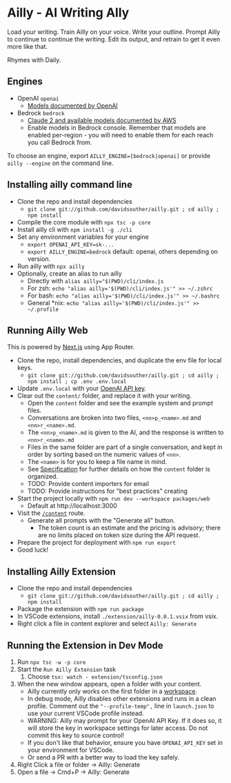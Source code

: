 # Ailly - AI Writing Ally

Load your writing.
Train Ailly on your voice.
Write your outline.
Prompt Ailly to continue to continue the writing.
Edit its output, and retrain to get it even more like that.

Rhymes with Daily.

## Engines

- OpenAI `openai`
  - [Models documented by OpenAI](https://platform.openai.com/docs/models/continuous-model-upgrades)
- Bedrock `bedrock`
  - [Claude 2 and available models documented by AWS](https://docs.aws.amazon.com/bedrock/latest/userguide/api-methods-list.html)
  - Enable models in Bedrock console. Remember that models are enabled per-region - you will need to enable them for each reach you call Bedrock from.

To choose an engine, export `AILLY_ENGINE=[bedrock|openai]` or provide `ailly --engine` on the command line.

## Installing ailly command line

- Clone the repo and install dependencies
  - `git clone git://github.com/davidsouther/ailly.git ; cd ailly ; npm install`
- Compile the core module with `npx tsc -p core`
- Install ailly cli with `npm install -g ./cli`
- Set any environment variables for your engine
  - `export OPENAI_API_KEY=sk-...`
  - `export AILLY_ENGINE=bedrock` default: openai, others depending on version.
- Run ailly with `npx ailly`
- Optionally, create an alias to run ailly
  - Directly with `alias ailly="$(PWD)/cli/index.js`
  - For zsh: `echo "alias ailly='$(PWD)/cli/index.js'" >> ~/.zshrc`
  - For bash: `echo "alias ailly='$(PWD)/cli/index.js'" >> ~/.bashrc`
  - General \*nix: `echo "alias ailly='$(PWD)/cli/index.js'" >> ~/.profile`

## Running Ailly Web

This is powered by [Next.js](https://nextjs.org/) using App Router.

- Clone the repo, install dependencies, and duplicate the env file for local keys.
  - `git clone git://github.com/davidsouther/ailly.git ; cd ailly ; npm install ; cp .env .env.local`
- Update `.env.local` with your [OpenAI API key](https://platform.openai.com/account/api-keys).
- Clear out the `content/` folder, and replace it with your writing.
  - Open the `content` folder and see the example system and prompt files.
  - Conversations are broken into two files, `<nn>p_<name>.md` and `<nn>r_<name>.md`.
  - The `<nn>p_<name>.md` is given to the AI, and the response is written to `<nn>r_<name>.md`
  - Files in the same folder are part of a single conversation, and kept in order by sorting based on the numeric values of `<nn>`.
  - The `<name>` is for you to keep a file name in mind.
  - See [Specification](./SPECIFICATION.md) for further details on how the `content` folder is organized.
  - TODO: Provide content importers for email
  - TODO: Provide instructions for "best practices" creating
- Start the project locally with `npm run dev --workspace packages/web`
  - Default at http://localhost:3000
- Visit the [`/content`](http://localhost:3000/content) route.
  - Generate all prompts with the "Generate all" button.
    - The token count is an estimate and the pricing is advisory; there are no limits placed on token size during the API request.
- Prepare the project for deployment with `npm run export`
- Good luck!

## Installing Ailly Extension

- Clone the repo and install dependencies
  - `git clone git://github.com/davidsouther/ailly.git ; cd ailly ; npm install`
- Package the extension with `npm run package`
- In VSCode extensions, install `./extension/ailly-0.0.1.vsix` from vsix.
- Right click a file in content explorer and select `Ailly: Generate`

## Running the Extension in Dev Mode

1. Run `npx tsc -w -p core`
1. Start the `Run Ailly Extension` task
   1. Choose `tsx: watch - extension/tsconfig.json`
1. When the new window appears, open a folder with your content.
   - Ailly currently only works on the first folder in a [workspace](https://code.visualstudio.com/docs/editor/workspaces).
   - In debug mode, Ailly disables other extensions and runs in a clean profile. Comment out the `"--profile-temp",` line in `launch.json` to use your current VSCode profile instead.
   - WARNING: Ailly may prompt for your OpenAI API Key. If it does so, it will store the key in workspace settings for later access. Do not commit this key to source control!
   - If you don't like that behavior, ensure you have `OPENAI_API_KEY` set in your environment for VSCode.
   - Or send a PR with a better way to load the key safely.
1. Right Click a file or folder -> Ailly: Generate
1. Open a file -> Cmd+P -> Ailly: Generate
